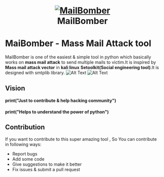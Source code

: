<h1 align="center">
  <br>
  <a href="https://github.com/ankitdobhal/MailBomber"><img src="https://thepracticaldev.s3.amazonaws.com/i/643lrt9ndql9z9yxemn2.png" alt="MailBomber"></a>
  <br>
  MailBomber
  <br>
</h1>

# MaiBomber - Mass Mail Attack tool
MailBomber is one of the easiest & simple tool in python which basically works on **mass mail attack** to send multiple mails to victim.It is inspired by **Mass mail attack vector** in **kali linux**  **Setoolkit(Social engineering tool)**.It is designed with smtplib library.
![Alt Text](https://thepracticaldev.s3.amazonaws.com/i/h687z3g246dpbr0szgxx.png)
![Alt Text](https://thepracticaldev.s3.amazonaws.com/i/61h8fpmgy5imfs25d7xp.png)

## Vision
  #### print("Just to contribute & help hacking community")
  #### print("Helps to understand the power of python")
  
  
## Contribution
   If you want to contribute to this super amazing tool , So You can contribute in following ways:

- Report bugs
- Add some code
- Give suggestions to make it better
- Fix issues & submit a pull request
